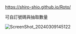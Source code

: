 https://shiro-shio.github.io/Roto/

可自訂號碼與抽取數量

![ScreenShot_20240309145122](https://github.com/shiro-shio/Roto/assets/67617035/e51a2146-69a5-4746-8817-f6a84bd6ab9c)

